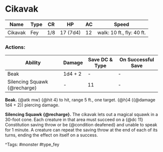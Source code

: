 # Cikavak

| Name | Type | CR | HP | AC | Speed |
|------|------|----|----|----|-------|
| Cikavak | Fey | 1/8 | 17 (7d4) | 12 | walk: 10 ft., fly: 40 ft. |

### Actions:

| Ability | Damage | Save DC & Type | On Successful Save |
|---------|--------|----------------|--------------------|
| Beak | 1d4 + 2 | - | - |
| Silencing Squawk {@recharge} | - | 11 | - |


**Beak.** {@atk mw} {@hit 4} to hit, range 5 ft., one target. {@h}4 ({@damage 1d4 + 2}) piercing damage.

**Silencing Squawk {@recharge}.** The cikavak lets out a magical squawk in a 30-foot cone. Each creature in that area must succeed on a {@dc 11} Constitution saving throw or be {@condition deafened} and unable to speak for 1 minute. A creature can repeat the saving throw at the end of each of its turns, ending the effect on itself on a success.

^Tags: #monster #type_fey